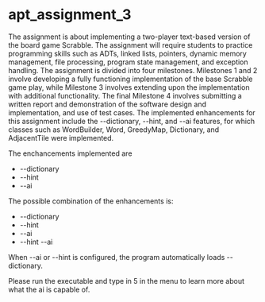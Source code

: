 # apt_assignment_3

The assignment is about implementing a two-player text-based version of the board game Scrabble. The assignment will require students to practice programming skills such as ADTs, linked lists, pointers, dynamic memory management, file processing, program state management, and exception handling. The assignment is divided into four milestones. Milestones 1 and 2 involve developing a fully functioning implementation of the base Scrabble game play, while Milestone 3 involves extending upon the implementation with additional functionality. The final Milestone 4 involves submitting a written report and demonstration of the software design and implementation, and use of test cases. The implemented enhancements for this assignment include the --dictionary, --hint, and --ai features, for which classes such as WordBuilder, Word, GreedyMap, Dictionary, and AdjacentTile were implemented. 

The enchancements implemented are 

* --dictionary
* --hint
* --ai

The possible combination of the enhancements is:
* --dictionary
* --hint
* --ai
* --hint --ai

When --ai or --hint is configured, the program automatically loads --dictionary. 

Please run the executable and type in 5 in the menu to learn more about what the ai is capable of.
